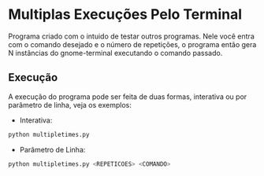 # Multiplas Execuções Pelo Terminal

Programa criado com o intuido de testar outros programas. Nele você entra com o comando desejado e o número de repetições, o programa então gera N instâncias do gnome-terminal executando o comando passado.



## Execução

A execução do programa pode ser feita de duas formas, interativa ou por parâmetro de linha, veja os exemplos:

- Interativa:

```python
python multipletimes.py
```

- Parâmetro de Linha:

```python
python multipletimes.py <REPETICOES> <COMANDO>
```

  

